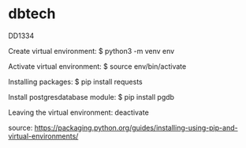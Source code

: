 # dbtech
DD1334


Create virtual environment:
$ python3 -m venv env

Activate virtual environment:
$ source env/bin/activate

Installing packages:
$ pip install requests

Install postgresdatabase module:
$ pip install pgdb

Leaving the virtual environment:
deactivate


source: https://packaging.python.org/guides/installing-using-pip-and-virtual-environments/
